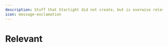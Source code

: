 ```yaml
---
description: Stuff that Starlight did not create, but is overwise relevant to the Wiki.
icon: message-exclamation
---
```


# Relevant

